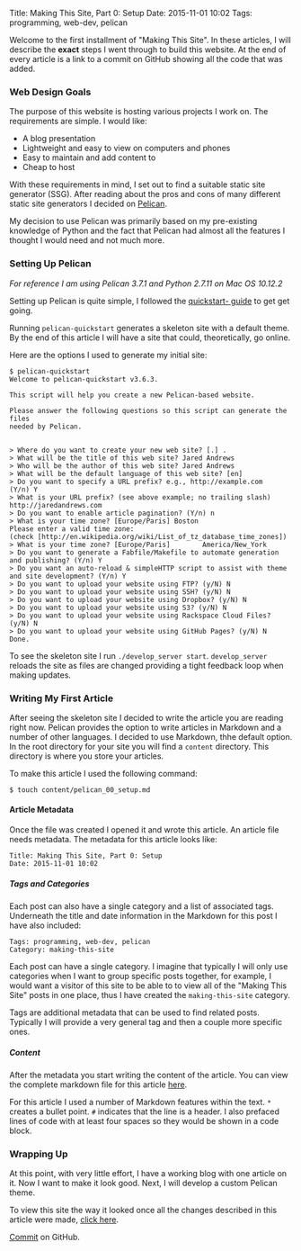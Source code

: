 Title: Making This Site, Part 0: Setup 
Date: 2015-11-01 10:02 
Tags: programming, web-dev, pelican

Welcome to the first installment of "Making This Site". In these
articles, I will describe the **exact** steps I went through to build
this website. At the end of every article is a link to a commit on
GitHub showing all the code that was added.

### Web Design Goals

The purpose of this website is hosting various projects I work on. The
requirements are simple. I would like:


* A blog presentation
* Lightweight and easy to view on computers and phones
* Easy to maintain and add content to
* Cheap to host

With these requirements in mind, I set out to find a suitable static site generator (SSG). After reading about the pros and cons of many different static site generators I decided on [Pelican](http://docs.getpelican.com/en/3.7.1/index.html).

My decision to use Pelican was primarily based on my pre-existing knowledge of Python and the fact that Pelican had almost all the features I thought I would need and not much more.

### Setting Up Pelican

*For reference I am using Pelican 3.7.1 and Python 2.7.11 on Mac OS 10.12.2*

Setting up Pelican is quite simple, I followed the [quickstart- guide](http://docs.getpelican.com/en/3.7.1/quickstart.html) to get get going.

Running `pelican-quickstart` generates a skeleton site with a default theme. By the end of this article I will have a site that could, theoretically, go online.

Here are the options I used to generate my initial site:

    $ pelican-quickstart
    Welcome to pelican-quickstart v3.6.3.
    
    This script will help you create a new Pelican-based website.
    
    Please answer the following questions so this script can generate the files
    needed by Pelican.
    
    
    > Where do you want to create your new web site? [.] .
    > What will be the title of this web site? Jared Andrews
    > Who will be the author of this web site? Jared Andrews
    > What will be the default language of this web site? [en]
    > Do you want to specify a URL prefix? e.g., http://example.com   (Y/n) Y
    > What is your URL prefix? (see above example; no trailing slash) http://jaredandrews.com
    > Do you want to enable article pagination? (Y/n) n
	> What is your time zone? [Europe/Paris] Boston
    Please enter a valid time zone:
    (check [http://en.wikipedia.org/wiki/List_of_tz_database_time_zones])
    > What is your time zone? [Europe/Paris]        America/New_York
    > Do you want to generate a Fabfile/Makefile to automate generation and publishing? (Y/n) Y
    > Do you want an auto-reload & simpleHTTP script to assist with theme and site development? (Y/n) Y
    > Do you want to upload your website using FTP? (y/N) N
    > Do you want to upload your website using SSH? (y/N) N
    > Do you want to upload your website using Dropbox? (y/N) N
    > Do you want to upload your website using S3? (y/N) N
    > Do you want to upload your website using Rackspace Cloud Files? (y/N) N
    > Do you want to upload your website using GitHub Pages? (y/N) N
    Done.

To see the skeleton site I run `./develop_server
start`. `develop_server` reloads the site as files are changed
providing a tight feedback loop when making updates.

### Writing My First Article

After seeing the skeleton site I decided to write the article you are
reading right now. Pelican provides the option to write articles in
Markdown and a number of other languages. I decided to use Markdown,
thhe default option. In the root directory for your site you will find
a `content` directory. This directory is where you store your
articles.


To make this article I used the following command:

    $ touch content/pelican_00_setup.md

#### Article Metadata

Once the file was created I opened it and wrote this article. An
article file needs metadata. The metadata for this article looks like:

    Title: Making This Site, Part 0: Setup 
    Date: 2015-11-01 10:02

##### Tags and Categories

Each post can also have a single category and a list of associated tags. Underneath the title and date information in the Markdown for this post I have also included:

    Tags: programming, web-dev, pelican
    Category: making-this-site

Each post can have a single category. I imagine that typically I will only use categories when I want to group specific posts together, for example, I would want a visitor of this site to be able to to view all of the "Making This Site" posts in one place, thus I have created the `making-this-site` category.

Tags are additional metadata that can be used to find related posts. Typically I will provide a very general tag and then a couple more specific ones.

##### Content

After the metadata you start writing the content of the article. You
can view the complete markdown file for this article [here](TODO).

For this article I used a number of Markdown features within the text. `*` creates a bullet point. `#` indicates that the line is a header. I also prefaced lines of code with at least four spaces so they would be shown in a code block.

### Wrapping Up

At this point, with very little effort, I have a working blog with one article on it. Now I want to make it look good. Next, I will develop a custom Pelican theme.

To view this site the way it looked once all the changes described in this article were made, [click here](/making-this-site-rendered/00).

[Commit]() on GitHub.
